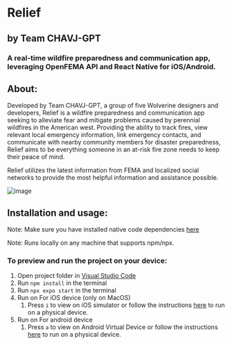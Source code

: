 # **Relief**
## by Team CHAVJ-GPT
### A real-time wildfire preparedness and communication app, leveraging OpenFEMA API and React Native for iOS/Android.

## About:
Developed by Team CHAVJ-GPT, a group of five Wolverine designers and developers, Relief is a wildfire preparedness and communication app seeking to alleviate fear and mitigate problems caused by perennial wildfires in the American west. Providing the ability to track  fires, view relevant local emergency information, link emergency contacts, and communicate with nearby community members for disaster preparedness, Relief aims to be everything someone in an at-risk fire zone needs to keep their peace of mind.

Relief utilizes the latest information from FEMA and localized social networks to provide the most helpful information and assistance possible.

![image](https://github.com/jackdeuser/relief-wildfire-app/assets/73807221/98226d6c-d9e9-4748-a1b6-f7d3c117d9e0)

## Installation and usage:
Note: Make sure you have installed native code dependencies [here](https://reactnative.dev/docs/environment-setup#installing-dependencies)

Note: Runs locally on any machine that supports npm/npx.

### To preview and run the project on your device:
1. Open project folder in <u>Visual Studio Code</u>
2. Run  `npm install`  in the terminal
3. Run  `npx expo start`  in the terminal
4. Run on For iOS device (only on MacOS)
    1. Press  `i`  to view on iOS simulator or follow the instructions [here](https://docs.expo.dev/workflow/run-on-device/) to run on a physical device.
5. Run on For android device
    1. Press  `a`  to view on Android Virtual Device or follow the instructions [here](https://docs.expo.dev/workflow/run-on-device/) to run on a physical device.
  
